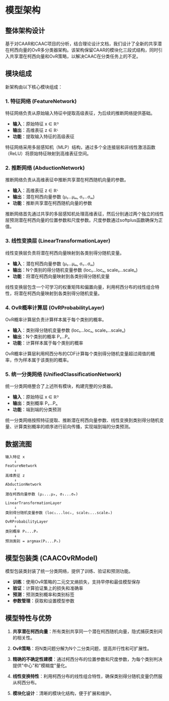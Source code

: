 # 模型架构

## 整体架构设计

基于对CAAR和CAAC项目的分析，结合理论设计文档，我们设计了全新的共享潜在柯西向量的OvR多分类器架构。该架构保留CAAR的模块化三段式结构，同时引入共享潜在柯西向量和OvR策略，以解决CAAC在分类任务上的不足。

## 模块组成

新架构由以下核心模块组成：

### 1. 特征网络 (FeatureNetwork)

特征网络负责从原始输入特征中提取高级表征，为后续的推断网络提供基础。

- **输入**：原始特征 x ∈ ℝᴰ
- **输出**：高维表征 z ∈ ℝᴸ
- **功能**：提取输入特征的高级表征

特征网络采用多层感知机（MLP）结构，通过多个全连接层和非线性激活函数（ReLU）将原始特征映射到高维表征空间。

### 2. 推断网络 (AbductionNetwork)

推断网络负责从高维表征中推断共享潜在柯西随机向量的参数。

- **输入**：高维表征 z ∈ ℝᴸ
- **输出**：潜在柯西向量参数 (μ₁...μₘ, σ₁...σₘ)
- **功能**：推断共享潜在柯西随机向量的参数

推断网络首先通过共享的多层感知机处理高维表征，然后分别通过两个独立的线性层预测潜在柯西向量的位置参数和尺度参数。尺度参数通过softplus函数确保为正值。

### 3. 线性变换层 (LinearTransformationLayer)

线性变换层负责将潜在柯西向量映射到各类别得分随机变量。

- **输入**：潜在柯西向量参数 (μ₁...μₘ, σ₁...σₘ)
- **输出**：N个类别的得分随机变量参数 (loc₁...locₙ, scale₁...scaleₙ)
- **功能**：将潜在柯西向量映射到各类别得分随机变量

线性变换层包含一个可学习的权重矩阵和偏置向量，利用柯西分布的线性组合特性，将潜在柯西向量映射到各类别得分随机变量。

### 4. OvR概率计算层 (OvRProbabilityLayer)

OvR概率计算层负责计算样本属于每个类别的概率。

- **输入**：类别得分随机变量参数 (loc₁...locₙ, scale₁...scaleₙ)
- **输出**：N个类别的概率 P₁...Pₙ
- **功能**：计算样本属于每个类别的概率

OvR概率计算层利用柯西分布的CDF计算每个类别得分随机变量超过阈值的概率，作为样本属于该类别的概率。

### 5. 统一分类网络 (UnifiedClassificationNetwork)

统一分类网络整合了上述所有模块，构建完整的分类器。

- **输入**：原始特征 x ∈ ℝᴰ
- **输出**：类别概率 P₁...Pₙ
- **功能**：端到端的分类预测

统一分类网络按照特征提取、推断潜在柯西向量参数、线性变换到类别得分随机变量、计算类别概率的顺序进行前向传播，实现端到端的分类预测。

## 数据流图

```
输入特征 x
    ↓
FeatureNetwork
    ↓
高维表征 z
    ↓
AbductionNetwork
    ↓
潜在柯西向量参数 (μ₁...μₘ, σ₁...σₘ)
    ↓
LinearTransformationLayer
    ↓
类别得分随机变量参数 (loc₁...locₙ, scale₁...scaleₙ)
    ↓
OvRProbabilityLayer
    ↓
类别概率 P₁...Pₙ
    ↓
预测类别 = argmax(P₁...Pₙ)
```

## 模型包装类 (CAACOvRModel)

模型包装类封装了统一分类网络，提供了训练、验证和预测功能。

- **训练**：使用OvR策略的二元交叉熵损失，支持早停和最佳模型保存
- **验证**：计算验证集上的损失和准确率
- **预测**：预测类别概率和类别标签
- **参数管理**：获取和设置模型参数

## 模型特性与优势

1. **共享潜在柯西向量**：所有类别共享同一个潜在柯西随机向量，隐式捕获类别间的相关性。

2. **OvR策略**：将N类问题分解为N个二分类问题，提高并行性和可扩展性。

3. **精确的不确定性建模**：通过柯西分布的位置参数和尺度参数，为每个类别判决提供"中心"和"模糊度"量化。

4. **线性变换特性**：利用柯西分布的线性组合特性，确保类别得分随机变量仍然服从柯西分布。

5. **模块化设计**：清晰的模块化结构，便于扩展和维护。
